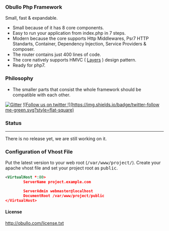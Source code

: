 
### Obullo Php Framework

Small, fast & expandable.

* Small because of it has 8 core components.
* Easy to run your application from index.php in 7 steps.
* Modern because the core supports Http Middlewares, Psr7 HTTP Standarts, Container, Dependency Injection, Service Providers & composer.
* The router contains just 400 lines of code.
* The core natively supports HMVC ( <a href="https://github.com/obullo/packages/blob/master/Obullo/docs/tr/Layer.md" target="_blank">Layers</a> ) design pattern.
* Ready for php7.

### Philosophy

* The smaller parts that consist the whole framework should be compatible with each other.

[![Gitter](https://badges.gitter.im/Join%20Chat.svg)](https://gitter.im/obullo/framework?utm_source=badge&utm_medium=badge&utm_campaign=pr-badge&utm_content=badge) [![Follow us on twitter !](https://img.shields.io/badge/twitter-follow me-green.svg?style=flat-square)](http://twitter.com/obullo)

### Status

----

There is no release yet, we are still working on it.

### Configuration of Vhost File

Put the latest version to your web root (<kbd>/var/www/project/</kbd>). Create your apache vhost file and set your project root as <kbd>public</kbd>.

```xml
<VirtualHost *:80>
        ServerName project.example.com

        ServerAdmin webmaster@localhost
        DocumentRoot /var/www/project/public
</VirtualHost>
```

#### License

<a href="http://obullo.com/license.txt" targe="_blank">http://obullo.com/license.txt</a>

